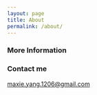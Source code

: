```yaml
---
layout: page
title: About
permalink: /about/
---
```




### More Information



### Contact me

[maxie.yang.1206@gmail.com](mailto:maxie.yang.1206@gmail.com)
